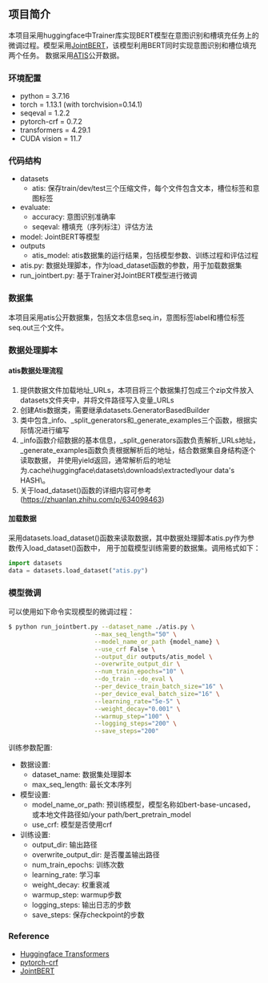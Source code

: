 ## 项目简介

本项目采用huggingface中Trainer库实现BERT模型在意图识别和槽填充任务上的微调过程。模型采用[JointBERT](https://github.com/monologg/JointBERT)，该模型利用BERT同时实现意图识别和槽位填充两个任务。
数据采用[ATIS](https://github.com/monologg/JointBERT)公开数据。

### 环境配置
- python = 3.7.16
- torch = 1.13.1 (with torchvision=0.14.1)
- seqeval = 1.2.2
- pytorch-crf = 0.7.2
- transformers = 4.29.1
- CUDA vision = 11.7

### 代码结构
- datasets
  - atis: 保存train/dev/test三个压缩文件，每个文件包含文本，槽位标签和意图标签
- evaluate: 
  - accuracy: 意图识别准确率
  - seqeval: 槽填充（序列标注）评估方法
- model: JointBERT等模型
- outputs
  - atis_model: atis数据集的运行结果，包括模型参数、训练过程和评估过程
- atis.py: 数据处理脚本，作为load_dataset函数的参数，用于加载数据集 
- run_jointbert.py: 基于Trainer对JointBERT模型进行微调

### 数据集
本项目采用atis公开数据集，包括文本信息seq.in，意图标签label和槽位标签seq.out三个文件。

### 数据处理脚本
#### atis数据处理流程
1. 提供数据文件加载地址_URLs，本项目将三个数据集打包成三个zip文件放入datasets文件夹中，并将文件路径写入变量_URLs
2. 创建Atis数据类，需要继承datasets.GeneratorBasedBuilder
3. 类中包含_info、_split_generators和_generate_examples三个函数，根据实际情况进行编写
4. _info函数介绍数据的基本信息，_split_generators函数负责解析_URLs地址，_generate_examples函数负责根据解析后的地址，结合数据集自身结构逐个读取数据，
并使用yield返回，通常解析后的地址为\.cache\huggingface\datasets\downloads\extracted\your data's HASH\。
5. 关于load_dataset()函数的详细内容可参考(https://zhuanlan.zhihu.com/p/634098463)

#### 加载数据
采用datasets.load_dataset()函数来读取数据，其中数据处理脚本atis.py作为参数传入load_dataset()函数中，
用于加载模型训练需要的数据集。调用格式如下：
```python
import datasets
data = datasets.load_dataset("atis.py")
```
### 模型微调
可以使用如下命令实现模型的微调过程：
```bash
$ python run_jointbert.py --dataset_name ./atis.py \
                        --max_seq_length="50" \
                        --model_name_or_path {model_name} \
                        --use_crf False \
                        --output_dir outputs/atis_model \
                        --overwrite_output_dir \
                        --num_train_epochs="10" \
                        --do_train --do_eval \
                        --per_device_train_batch_size="16" \
                        --per_device_eval_batch_size="16" \
                        --learning_rate="5e-5" \
                        --weight_decay="0.001" \
                        --warmup_step="100" \
                        --logging_steps="200" \
                        --save_steps="200"
```
训练参数配置:
- 数据设置: 
  - dataset_name: 数据集处理脚本
  - max_seq_length: 最长文本序列
- 模型设置:
  - model_name_or_path: 预训练模型，模型名称如bert-base-uncased，或本地文件路径如/your path/bert_pretrain_model
  - use_crf: 模型是否使用crf
- 训练设置:
  - output_dir: 输出路径
  - overwrite_output_dir: 是否覆盖输出路径
  - num_train_epochs: 训练次数
  - learning_rate: 学习率
  - weight_decay: 权重衰减
  - warmup_step: warmup步数
  - logging_steps: 输出日志的步数
  - save_steps: 保存checkpoint的步数

### Reference
- [Huggingface Transformers](https://github.com/huggingface/transformers)
- [pytorch-crf](https://github.com/kmkurn/pytorch-crf)
- [JointBERT](https://github.com/monologg/JointBERT)